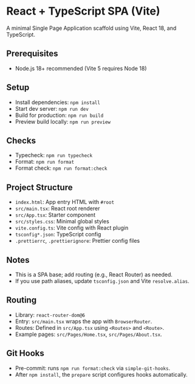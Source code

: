 # React + TypeScript SPA (Vite)

A minimal Single Page Application scaffold using Vite, React 18, and TypeScript.

## Prerequisites

- Node.js 18+ recommended (Vite 5 requires Node 18)

## Setup

- Install dependencies: `npm install`
- Start dev server: `npm run dev`
- Build for production: `npm run build`
- Preview build locally: `npm run preview`

## Checks

- Typecheck: `npm run typecheck`
- Format: `npm run format`
- Format check: `npm run format:check`

## Project Structure

- `index.html`: App entry HTML with `#root`
- `src/main.tsx`: React root renderer
- `src/App.tsx`: Starter component
- `src/styles.css`: Minimal global styles
- `vite.config.ts`: Vite config with React plugin
- `tsconfig*.json`: TypeScript config
- `.prettierrc`, `.prettierignore`: Prettier config files

## Notes

- This is a SPA base; add routing (e.g., React Router) as needed.
- If you use path aliases, update `tsconfig.json` and Vite `resolve.alias`.

## Routing

- Library: `react-router-dom@6`
- Entry: `src/main.tsx` wraps the app with `BrowserRouter`.
- Routes: Defined in `src/App.tsx` using `<Routes>` and `<Route>`.
- Example pages: `src/Pages/Home.tsx`, `src/Pages/About.tsx`.

## Git Hooks

- Pre-commit: runs `npm run format:check` via `simple-git-hooks`.
- After `npm install`, the `prepare` script configures hooks automatically.
